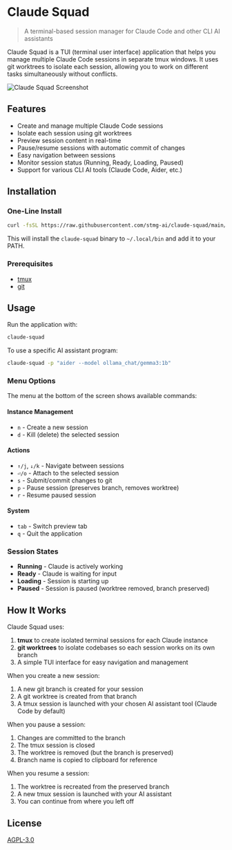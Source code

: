 # Claude Squad

> A terminal-based session manager for Claude Code and other CLI AI assistants

Claude Squad is a TUI (terminal user interface) application that helps you manage multiple Claude Code sessions in separate tmux windows. It uses git worktrees to isolate each session, allowing you to work on different tasks simultaneously without conflicts.

![Claude Squad Screenshot](https://github.com/stmg-ai/claude-squad/raw/main/assets/screenshot.png)

## Features

- Create and manage multiple Claude Code sessions
- Isolate each session using git worktrees
- Preview session content in real-time
- Pause/resume sessions with automatic commit of changes
- Easy navigation between sessions
- Monitor session status (Running, Ready, Loading, Paused)
- Support for various CLI AI tools (Claude Code, Aider, etc.)

## Installation

### One-Line Install

```bash
curl -fsSL https://raw.githubusercontent.com/stmg-ai/claude-squad/main/install.sh | bash
```

This will install the `claude-squad` binary to `~/.local/bin` and add it to your PATH.

### Prerequisites

- [tmux](https://github.com/tmux/tmux/wiki/Installing)
- [git](https://git-scm.com/downloads)

## Usage

Run the application with:

```bash
claude-squad
```

To use a specific AI assistant program:

```bash
claude-squad -p "aider --model ollama_chat/gemma3:1b"
```

### Menu Options

The menu at the bottom of the screen shows available commands:

#### Instance Management
- `n` - Create a new session
- `d` - Kill (delete) the selected session

#### Actions
- `↑/j`, `↓/k` - Navigate between sessions
- `⏎/o` - Attach to the selected session
- `s` - Submit/commit changes to git
- `p` - Pause session (preserves branch, removes worktree)
- `r` - Resume paused session

#### System
- `tab` - Switch preview tab
- `q` - Quit the application

### Session States

- **Running** - Claude is actively working
- **Ready** - Claude is waiting for input
- **Loading** - Session is starting up
- **Paused** - Session is paused (worktree removed, branch preserved)

## How It Works

Claude Squad uses:
1. **tmux** to create isolated terminal sessions for each Claude instance
2. **git worktrees** to isolate codebases so each session works on its own branch
3. A simple TUI interface for easy navigation and management

When you create a new session:
1. A new git branch is created for your session
2. A git worktree is created from that branch
3. A tmux session is launched with your chosen AI assistant tool (Claude Code by default)

When you pause a session:
1. Changes are committed to the branch
2. The tmux session is closed
3. The worktree is removed (but the branch is preserved)
4. Branch name is copied to clipboard for reference

When you resume a session:
1. The worktree is recreated from the preserved branch
2. A new tmux session is launched with your AI assistant
3. You can continue from where you left off

## License

[AGPL-3.0](LICENSE.md)